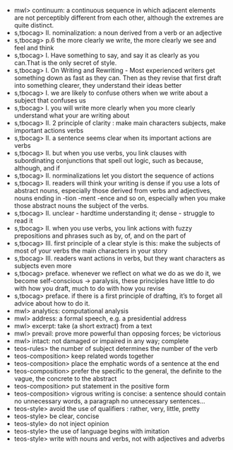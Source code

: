 - mwl> continuum: a continuous sequence in which adjacent elements are not perceptibly different from each other, although the extremes are quite distinct.
- s,tbocag> II. nominalization: a noun derived from a verb or an adjective
- s,tbocag> p.6 the more clearly we write, the more clearly we see and feel and think
- s,tbocag> I. Have something to say, and say it as clearly as you can.That is the only secret of style.
- s,tbocag> I. On Writing and Rewriting - Most experienced writers get something down as fast as they can. Then as they revise that first draft into something clearer, they understand their ideas better
- s,tbocag> I. we are likely to confuse others when we write about a subject that confuses us
- s,tbocag> I. you will write more clearly when you more clearly understand what your are writing about
- s,tbocag> II. 2 principle of clarity : make main characters subjects, make important actions verbs
- s,tbocag> II. a sentence seems clear when its important actions are verbs
- s,tbocag> II. but when you use verbs, you link clauses with subordinating conjunctions that spell out logic, such as because, although, and if
- s,tbocag> II. norminalizations let you distort the sequence of actions
- s,tbocag> II. readers will think your writing is dense if you use a lots of abstract nouns, especially those derived from verbs and adjectives, nouns ending in -tion -ment -ence and so on, especially when you make those abstract nouns the subject of the verbs.
- s,tbocag> II. unclear - hardtime understanding it; dense - struggle to read it
- s,tbocag> II. when you use verbs, you link actions with fuzzy prepositions and phrases such as by, of, and on the part of
- s,tbocag> III. first principle of a clear style is this: make the subjects of most of your verbs the main characters in your story
- s,tbocag> III. readers want actions in verbs, but they want characters as subjects even more
- s,tbocag> preface. whenever we reflect on what we do as we do it, we become self-conscious -> paralysis, these principles have little to do with how you draft, much to do with how you revise
- s,tbocag> preface. if there is a first principle of drafting, it’s to forget all advice about how to do it.
- mwl> analytics: computational analysis
- mwl> address: a formal speech, e.g. a presidential address
- mwl> excerpt: take (a short extract) from a text
- mwl> prevail: prove more powerful than opposing forces; be victorious
- mwl> intact: not damaged or impaired in any way; complete
- teos-rules> the number of subject determines the number of the verb
- teos-composition> keep related words together
- teos-composition> place the emphatic words of a sentence at the end
- teos-composition> prefer the specific to the general, the definite to the vague, the concrete to the abstract
- teos-composition> put statement in the positive form
- teos-composition> vigrous writing is concise: a sentence should contain no unnecessary words, a paragraph no unnecessary sentences...
- teos-style> avoid the use of qualifiers : rather, very, little, pretty
- teos-style> be clear, concise
- teos-style> do not inject opinion
- teos-style> the use of language begins with imitation
- teos-style> write with nouns and verbs, not with adjectives and adverbs
